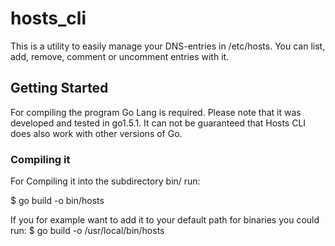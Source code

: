 # hosts_cli

This is a utility to easily manage your DNS-entries in /etc/hosts. You can list, add, remove, comment or uncomment entries with it.

## Getting Started
For compiling the program Go Lang is required. Please note that it was developed and tested in go1.5.1. It can not be guaranteed that Hosts CLI does also work with other versions of Go.

### Compiling it

For Compiling it into the subdirectory bin/ run:

  $ go build -o bin/hosts

If you for example want to add it to your default path for binaries you could run:
  $ go build -o /usr/local/bin/hosts
